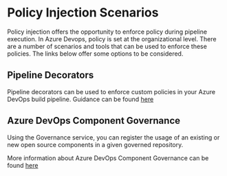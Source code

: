 # Policy Injection Scenarios

Policy injection offers the opportunity to enforce policy during pipeline execution. In Azure Devops, policy is set at the organizational level.  There are a number of scenarios and tools that can be used to enforce these policies. The links below offer some options to be considered.

## Pipeline Decorators

Pipeline decorators can be used to enforce custom policies in your Azure DevOps build pipeline. Guidance can be found [here](./PipelineDecorator.md)

## Azure DevOps Component Governance

Using the Governance service, you can register the usage of an existing or new open source components in a given governed repository.

More information about Azure DevOps Component Governance can be found [here](https://docs.microsoft.com/en-us/rest/api/azure/devops/componentgovernance/?view=azure-devops-rest-5.1)
